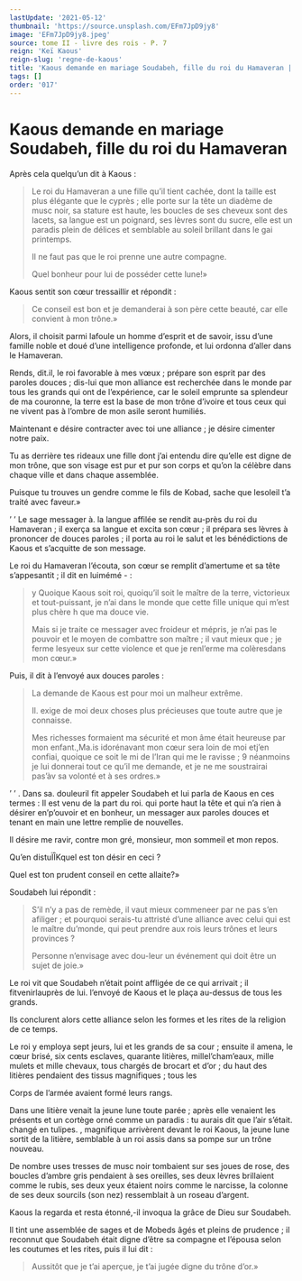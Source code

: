 ```yaml
---
lastUpdate: '2021-05-12'
thumbnail: 'https://source.unsplash.com/EFm7JpD9jy8'
image: 'EFm7JpD9jy8.jpeg'
source: tome II - livre des rois - P. 7
reign: 'Keï Kaous'
reign-slug: 'regne-de-kaous'
title: 'Kaous demande en mariage Soudabeh, fille du roi du Hamaveran | Le Livre des Rois | Shâhnâmeh'
tags: []
order: '017'
---
```


# Kaous demande en mariage Soudabeh, fille du roi du Hamaveran

Après cela quelqu’un dit à Kaous :

> Le roi du Hamaveran a une fille qu’il tient cachée, dont la taille est plus élégante que le cyprès ; elle porte sur la tête un diadème de musc noir, sa stature est haute, les boucles de ses cheveux sont des lacets, sa langue est un poignard, ses lèvres sont du sucre, elle est un paradis plein de délices et semblable au soleil brillant dans le gai printemps.
>
> Il ne faut pas que le roi prenne une autre compagne.
>
> Quel bonheur pour lui de posséder cette lune!»

Kaous sentit son cœur tressaillir et répondit :

> Ce conseil est bon et je demanderai à son père cette beauté, car elle convient à mon trône.»

Alors, il choisit parmi lafoule un homme d’esprit et de savoir, issu d’une famille noble et doué d’une intelligence profonde, et lui ordonna d’aller dans le Hamaveran.

Rends, dit.il, le roi favorable à mes vœux ; prépare son esprit par des paroles douces ; dis-lui que mon alliance est recherchée dans le monde par tous les grands qui ont de l’expérience, car le soleil emprunte sa splendeur de ma couronne, la terre est la base de mon trône d’ivoire et tous ceux qui ne vivent pas à l’ombre de mon asile seront humiliés.

Maintenant e désire contracter avec toi une alliance ; je désire cimenter notre paix.

Tu as derrière tes rideaux une fille dont j’ai entendu dire qu’elle est digne de mon trône, que son visage est pur et pur son corps et qu’on la célèbre dans chaque ville et dans chaque assemblée.

Puisque tu trouves un gendre comme le fils de Kobad, sache que lesoleil t’a traité avec faveur.»

’ ’
Le sage messager à. la langue affilée se rendit au-près du roi du Hamaveran ; il exerça sa langue et excita son cœur ; il prépara ses lèvres à prononcer de douces paroles ; il porta au roi le salut et les bénédictions de Kaous et s’acquitte de son message.

Le roi du Hamaveran l’écouta, son cœur se remplit d’amertume et sa tête s’appesantit ; il dit en luimémé - :

> y Quoique Kaous soit roi, quoiqu’il soit le maître de la terre, victorieux et tout-puissant, je n’ai dans le monde que cette fille unique qui m’est plus chère h que ma douce vie.
>
> Mais si je traite ce messager avec froideur et mépris, je n’ai pas le pouvoir et le moyen de combattre son maître ; il vaut mieux que ; je ferme lesyeux sur cette violence et que je renl’erme ma colèresdans mon cœur.»

Puis, il dit à l’envoyé aux douces paroles :

> La demande de Kaous est pour moi un malheur extrême.
>
> Il. exige de moi deux choses plus précieuses que toute autre que je connaisse.
>
> Mes richesses formaient ma sécurité et mon âme était heureuse par mon enfant.,Ma.is idorénavant mon cœur sera loin de moi etj’en confiai, quoique ce soit le mi de l’Iran qui me le ravisse ; 
 9 néanmoins je lui donnerai tout ce qu’il me demande, et je ne me soustrairai pas’àv sa volonté et à ses ordres.»

’ ’ .
Dans sa. douleuril fit appeler Soudabeh et lui parla de Kaous en ces termes : Il est venu de la part du roi. qui porte haut la tête et qui n’a rien à désirer en’p’ouvoir et en bonheur, un messager aux paroles douces et tenant en main une lettre remplie de nouvelles.

Il désire me ravir, contre mon gré, monsieur, mon sommeil et mon repos.

Qu’en distuÏÎKquel est ton désir en ceci ?

Quel est ton prudent conseil en cette allaite?»

Soudabeh lui répondit :

> S’il n’y a pas de remède, il vaut mieux commeneer par ne pas s’en afiliger ; et pourquoi serais-tu attristé d’une alliance avec celui qui est le maître du’monde, qui peut prendre aux rois leurs trônes et leurs provinces ?
>
> Personne n’envisage avec dou-leur un événement qui doit être un sujet de joie.»

Le roi vit que Soudabeh n’était point affligée de ce qui arrivait ; il fitvenirlauprès de lui. l’envoyé de Kaous et le plaça au-dessus de tous les grands.

Ils conclurent alors cette alliance selon les formes et les rites de la religion de ce temps.

Le roi y employa sept jeurs, lui et les grands de sa cour ; ensuite il amena, le cœur brisé, six cents esclaves, quarante litières, millel’cham’eaux, mille mulets et mille chevaux, tous chargés de brocart et d’or ; du haut des litières pendaient des tissus magnifiques ; tous les

Corps de l’armée avaient formé leurs rangs.

Dans une litière venait la jeune lune toute parée ; après elle venaient les présents et un cortège orné comme un paradis : tu aurais dit que l’air s’était. changé en tulipes. , magnifique arrivèrent devant le roi Kaous, la jeune lune sortit de la litière, semblable à un roi assis dans sa pompe sur un trône nouveau.

De nombre uses tresses de musc noir tombaient sur ses joues de rose, des boucles d’ambre gris pendaient à ses oreilles, ses deux lèvres brillaient comme le rubis, ses deux yeux étaient noirs comme le narcisse, la colonne de ses deux sourcils (son nez) ressemblait à un roseau d’argent.

Kaous la regarda et resta étonné,-il invoqua la grâce de Dieu sur Soudabeh.

Il tint une assemblée de sages et de Mobeds âgés et pleins de prudence ; il reconnut que Soudabeh était digne d’être sa compagne et l’épousa selon les coutumes et les rites, puis il lui dit :

> Aussitôt que je t’ai aperçue, je t’ai jugée digne du trône d’or.»
